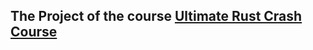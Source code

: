 ## The Project of the course [Ultimate Rust Crash Course](https://www.udemy.com/course/ultimate-rust-crash-course/)
